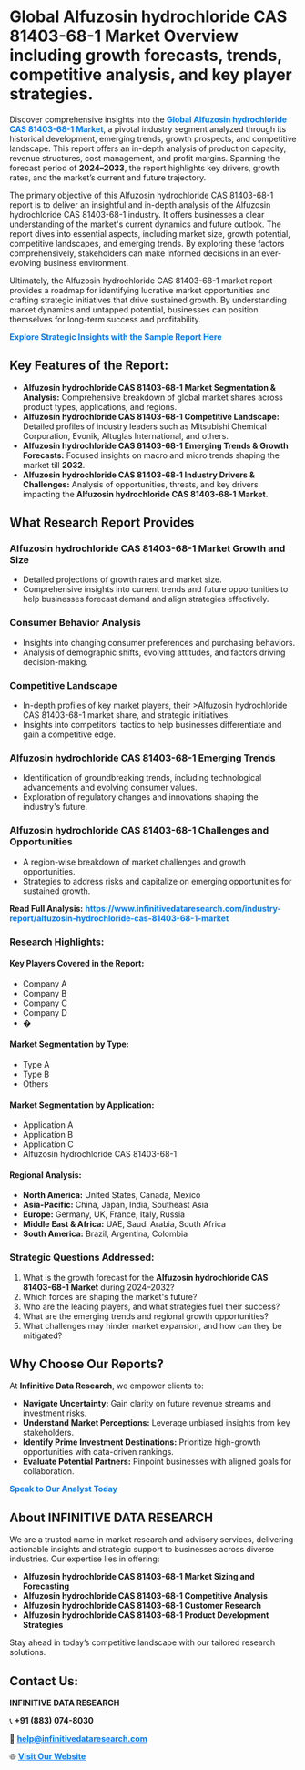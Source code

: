 <h1>Global Alfuzosin hydrochloride CAS 81403-68-1 Market Overview including growth forecasts, trends, competitive analysis, and key player strategies.</h1>
<p>
Discover comprehensive insights into the 
<a href="https://www.infinitivedataresearch.com/industry-report/alfuzosin-hydrochloride-cas-81403-68-1-market" rel="dofollow" style="color: #007BFF; text-decoration: none;"><strong>Global Alfuzosin hydrochloride CAS 81403-68-1 Market</strong></a>, a pivotal industry segment analyzed through its historical development, emerging trends, growth prospects, and competitive landscape. This report offers an in-depth analysis of production capacity, revenue structures, cost management, and profit margins. Spanning the forecast period of <strong>2024–2033</strong>, the report highlights key drivers, growth rates, and the market’s current and future trajectory.
</p>
<p>
The primary objective of this Alfuzosin hydrochloride CAS 81403-68-1 report is to deliver an insightful and in-depth analysis of the Alfuzosin hydrochloride CAS 81403-68-1 industry. It offers businesses a clear understanding of the market's current dynamics and future outlook. The report dives into essential aspects, including market size, growth potential, competitive landscapes, and emerging trends. By exploring these factors comprehensively, stakeholders can make informed decisions in an ever-evolving business environment.
</p>
<p>
Ultimately, the Alfuzosin hydrochloride CAS 81403-68-1 market report provides a roadmap for identifying lucrative market opportunities and crafting strategic initiatives that drive sustained growth. By understanding market dynamics and untapped potential, businesses can position themselves for long-term success and profitability.
</p>
<p>
<a href="https://www.infinitivedataresearch.com/request-sample/reportId=110577" style="color: #007BFF; text-decoration: none;"><strong>Explore Strategic Insights with the Sample Report Here</strong></a>
</p>

<h2>Key Features of the Report:</h2>
<ul>
<li><strong>Alfuzosin hydrochloride CAS 81403-68-1 Market Segmentation & Analysis:</strong> Comprehensive breakdown of global market shares across product types, applications, and regions.</li>
<li><strong>Alfuzosin hydrochloride CAS 81403-68-1 Competitive Landscape:</strong> Detailed profiles of industry leaders such as Mitsubishi Chemical Corporation, Evonik, Altuglas International, and others.</li>
<li><strong>Alfuzosin hydrochloride CAS 81403-68-1 Emerging Trends & Growth Forecasts:</strong> Focused insights on macro and micro trends shaping the market till <strong>2032</strong>.</li>
<li><strong>Alfuzosin hydrochloride CAS 81403-68-1 Industry Drivers & Challenges:</strong> Analysis of opportunities, threats, and key drivers impacting the <strong>Alfuzosin hydrochloride CAS 81403-68-1 Market</strong>.</li>
</ul>

<h2>What Research Report Provides</h2>
<h3>Alfuzosin hydrochloride CAS 81403-68-1 Market Growth and Size</h3>
<ul>
<li>Detailed projections of growth rates and market size.</li>
<li>Comprehensive insights into current trends and future opportunities to help businesses forecast demand and align strategies effectively.</li>
</ul>

<h3>Consumer Behavior Analysis</h3>
<ul>
<li>Insights into changing consumer preferences and purchasing behaviors.</li>
<li>Analysis of demographic shifts, evolving attitudes, and factors driving decision-making.</li>
</ul>

<h3>Competitive Landscape</h3>
<ul>
<li>In-depth profiles of key market players, their >Alfuzosin hydrochloride CAS 81403-68-1 market share, and strategic initiatives.</li>
<li>Insights into competitors' tactics to help businesses differentiate and gain a competitive edge.</li>
</ul>

<h3>Alfuzosin hydrochloride CAS 81403-68-1 Emerging Trends</h3>
<ul>
<li>Identification of groundbreaking trends, including technological advancements and evolving consumer values.</li>
<li>Exploration of regulatory changes and innovations shaping the industry's future.</li>
</ul>

<h3>Alfuzosin hydrochloride CAS 81403-68-1 Challenges and Opportunities</h3>
<ul>
<li>A region-wise breakdown of market challenges and growth opportunities.</li>
<li>Strategies to address risks and capitalize on emerging opportunities for sustained growth.</li>
</ul>
<p><strong>Read Full Analysis:</strong> <a href="https://www.infinitivedataresearch.com/industry-report/alfuzosin-hydrochloride-cas-81403-68-1-market" rel="dofollow" style="color: #007BFF; text-decoration: none;"><strong>https://www.infinitivedataresearch.com/industry-report/alfuzosin-hydrochloride-cas-81403-68-1-market</strong></a></p>
<h3>Research Highlights:</h3>
<h4>Key Players Covered in the Report:</h4>
<ul><li>Company A</li><li>Company B</li><li>Company C</li><li>Company D</li><li>�</li></ul>
<h4>Market Segmentation by Type:</h4>
<ul><li>Type A</li><li>Type B</li><li>Others</li></ul>
<h4>Market Segmentation by Application:</h4>
<ul><li>Application A</li><li>Application B</li><li>Application C</li><li>Alfuzosin hydrochloride CAS 81403-68-1</li></ul>

<h4>Regional Analysis:</h4>
<ul>
<li><strong>North America:</strong> United States, Canada, Mexico</li>
<li><strong>Asia-Pacific:</strong> China, Japan, India, Southeast Asia</li>
<li><strong>Europe:</strong> Germany, UK, France, Italy, Russia</li>
<li><strong>Middle East & Africa:</strong> UAE, Saudi Arabia, South Africa</li>
<li><strong>South America:</strong> Brazil, Argentina, Colombia</li>
</ul>

<h3>Strategic Questions Addressed:</h3>
<ol>
<li>What is the growth forecast for the <strong>Alfuzosin hydrochloride CAS 81403-68-1 Market</strong> during 2024–2032?</li>
<li>Which forces are shaping the market's future?</li>
<li>Who are the leading players, and what strategies fuel their success?</li>
<li>What are the emerging trends and regional growth opportunities?</li>
<li>What challenges may hinder market expansion, and how can they be mitigated?</li>
</ol>

<h2>Why Choose Our Reports?</h2>
<p>At <strong>Infinitive Data Research</strong>, we empower clients to:</p>
<ul>
<li><strong>Navigate Uncertainty:</strong> Gain clarity on future revenue streams and investment risks.</li>
<li><strong>Understand Market Perceptions:</strong> Leverage unbiased insights from key stakeholders.</li>
<li><strong>Identify Prime Investment Destinations:</strong> Prioritize high-growth opportunities with data-driven rankings.</li>
<li><strong>Evaluate Potential Partners:</strong> Pinpoint businesses with aligned goals for collaboration.</li>
</ul>
<p><a href="https://www.infinitivedataresearch.com/industry-report/alfuzosin-hydrochloride-cas-81403-68-1-market" rel="dofollow" style="color: #007BFF; text-decoration: none;"><strong>Speak to Our Analyst Today</strong></a></p>

<h2>About INFINITIVE DATA RESEARCH</h2>
<p>We are a trusted name in market research and advisory services, delivering actionable insights and strategic support to businesses across diverse industries. Our expertise lies in offering:</p>
<ul>
<li><strong>Alfuzosin hydrochloride CAS 81403-68-1 Market Sizing and Forecasting</strong></li>
<li><strong>Alfuzosin hydrochloride CAS 81403-68-1 Competitive Analysis</strong></li>
<li><strong>Alfuzosin hydrochloride CAS 81403-68-1 Customer Research</strong></li>
<li><strong>Alfuzosin hydrochloride CAS 81403-68-1 Product Development Strategies</strong></li>
</ul>
<p>Stay ahead in today’s competitive landscape with our tailored research solutions.</p>

<h2>Contact Us:</h2>
<p><strong>INFINITIVE DATA RESEARCH</strong></p>
<p>📞 <strong>+91 (883) 074-8030</strong></p>
<p>📧 <strong><a href="mailto:help@infinitivedataresearch.com" style="color: #007BFF;">help@infinitivedataresearch.com</a></strong></p>
<p>🌐 <strong><a href="https://www.infinitivedataresearch.com" rel="dofollow" style="color: #007BFF;">Visit Our Website</a></strong></p>
